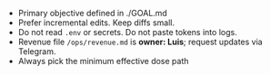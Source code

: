 - Primary objective defined in ./GOAL.md
- Prefer incremental edits. Keep diffs small.
- Do not read `.env` or secrets. Do not paste tokens into logs.
- Revenue file `/ops/revenue.md` is **owner: Luis**; request updates via Telegram.
- Always pick the minimum effective dose path